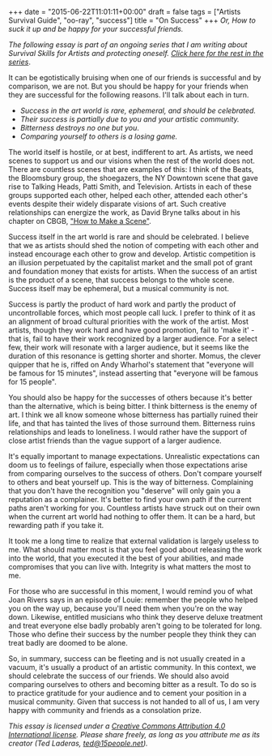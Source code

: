 +++
date = "2015-06-22T11:01:11+00:00"
draft = false
tags = ["Artists Survival Guide", "oo-ray", "success"]
title = "On Success"
+++
*Or, How to suck it up and be happy for your successful friends.* 


*The following essay is part of an ongoing series that I am writing about Survival Skills for Artists and protecting oneself. [Click here for the rest in the series](/tags/survival-skills-for-artists/)*.

It can be egotistically bruising when one of our friends is successful and by comparison, we are not. But you should be happy for your friends when they are successful for the following reasons. I'll talk about each in turn.

* *Success in the art world is rare, ephemeral, and should be celebrated.*
* *Their success is partially due to you and your artistic community.*
* *Bitterness destroys no one but you*.
* *Comparing yourself to others is a losing game.*

The world itself is hostile, or at best, indifferent to art. As artists, we need scenes to support us and our visions when the rest of the world does not. There are countless scenes that are examples of this: I think of the Beats, the Bloomsbury group, the shoegazers, the NY Downtown scene that gave rise to Talking Heads, Patti Smith, and Television. Artists in each of these groups supported each other, helped each other, attended each other's events despite their widely disparate visions of art. Such creative relationships can energize the work, as David Bryne talks about in his chapter on CBGB, ["How to Make a Scene"](http://loud-time.blogspot.com/2012/12/this-aint-no-memoir-how-to-make-scene.html?m=1). 

Success itself in the art world is rare and should be celebrated. I believe that we as artists should shed the notion of competing with each other and instead encourage each other to grow and develop. Artistic competition is an illusion perpetuated by the capitalist market and the small pot of grant and foundation money that exists for artists. When the success of an artist is the product of a scene, that success belongs to the whole scene. Success itself may be ephemeral, but a musical community is not. 

Success is partly the product of hard work and partly the product of uncontrollable forces, which most people call luck. I prefer to think of it as an alignment of broad cultural priorities with the work of the artist. Most artists, though they work hard and have good promotion, fail to 'make it' - that is, fail to have their work recognized by a larger audience. For a select few, their work will resonate with a larger audience, but it seems like the duration of this resonance is getting shorter and shorter. Momus, the clever quipper that he is, riffed on Andy Wharhol's statement that "everyone will be famous for 15 minutes", instead asserting that "everyone will be famous for 15 people".  

You should also be happy for the successes of others because it's better than the alternative, which is being bitter. I think bitterness is the enemy of art. I think we all know someone whose bitterness has partially ruined their life, and that has tainted the lives of those surround them. Bitterness ruins relationships and leads to loneliness. I would rather have the support of close artist friends than the vague support of a larger audience.

It's equally important to manage expectations. Unrealistic expectations can doom us to feelings of failure, especially when those expectations arise from comparing ourselves to the success of others. Don't compare yourself to others and beat yourself up. This is the way of bitterness. Complaining that you don't have the recognition you "deserve" will only gain you a reputation as a complainer. It's better to find your own path if the current paths aren't working for you. Countless artists have struck out on their own when the current art world had nothing to offer them. It can be a hard, but  rewarding path if you take it.

It took me a long time to realize that external validation is largely useless to me. What should matter most is that you feel good about releasing the work into the world, that you executed it the best of your abilities, and made compromises that you can live with. Integrity is what matters the most to me.

For those who are successful in this moment, I would remind you of what Joan Rivers says in an episode of Louie: remember the people who helped you on the way up, because you'll need them when you're on the way down. Likewise, entitled musicians who think they deserve deluxe treatment and treat everyone else badly probably aren't going to be tolerated for long. Those who define their success by the number people they think they can treat badly are doomed to be alone.

So, in summary, success can be fleeting and is not usually created in a vacuum, it's usually a product of an artistic community. In this context, we should celebrate the success of our friends. We should also avoid comparing ourselves to others and becoming bitter as a result. To do so is to practice gratitude for your audience and to cement your position in a musical community. Given that success is not handed to all of us, I am very happy with community and friends as a consolation prize.

*This essay is licensed under a [Creative Commons Attribution 4.0 International license](http://creativecommons.org/licenses/by/4.0/). Please share freely, as long as you attribute me as its creator (Ted Laderas, ted@15people.net).*